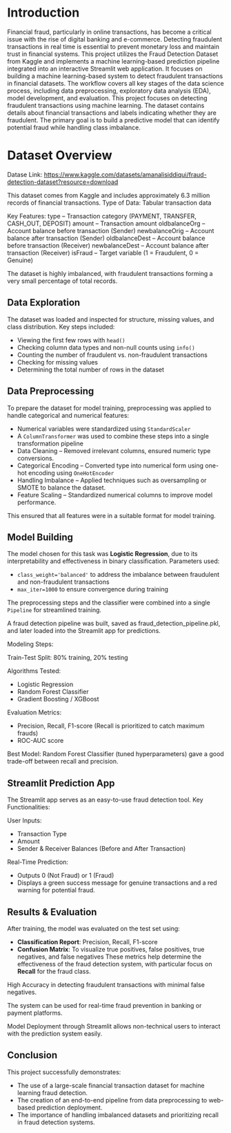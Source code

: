 # Introduction
Financial fraud, particularly in online transactions, has become a critical issue with the rise of digital banking and e-commerce. Detecting fraudulent transactions in real time is essential to prevent monetary loss and maintain trust in financial systems.
This project utilizes the Fraud Detection Dataset from Kaggle and implements a machine learning-based prediction pipeline integrated into an interactive Streamlit web application.
It focuses on building a machine learning-based system to detect fraudulent transactions in financial datasets. The workflow covers all key stages of the data science process, including data preprocessing, exploratory data analysis (EDA), model development, and evaluation. This project focuses on detecting fraudulent transactions using machine learning.
The dataset contains details about financial transactions and labels indicating whether they are fraudulent.
The primary goal is to build a predictive model that can identify potential fraud while handling class imbalance.

# Dataset Overview

Datase Link: https://www.kaggle.com/datasets/amanalisiddiqui/fraud-detection-dataset?resource=download

This dataset comes from Kaggle and includes approximately 6.3 million records of financial transactions.
Type of Data: Tabular transaction data

Key Features:
type – Transaction category (PAYMENT, TRANSFER, CASH_OUT, DEPOSIT)
amount – Transaction amount
oldbalanceOrg – Account balance before transaction (Sender)
newbalanceOrig – Account balance after transaction (Sender)
oldbalanceDest – Account balance before transaction (Receiver)
newbalanceDest – Account balance after transaction (Receiver)
isFraud – Target variable (1 = Fraudulent, 0 = Genuine)

The dataset is highly imbalanced, with fraudulent transactions forming a very small percentage of total records.

## Data Exploration
The dataset was loaded and inspected for structure, missing values, and class distribution.
Key steps included:
- Viewing the first few rows with `head()`
- Checking column data types and non-null counts using `info()`
- Counting the number of fraudulent vs. non-fraudulent transactions
- Checking for missing values
- Determining the total number of rows in the dataset

## Data Preprocessing
To prepare the dataset for model training, preprocessing was applied to handle categorical and numerical features:
- Numerical variables were standardized using `StandardScaler`
- A `ColumnTransformer` was used to combine these steps into a single transformation pipeline
- Data Cleaning – Removed irrelevant columns, ensured numeric type conversions.
- Categorical Encoding – Converted type into numerical form using one-hot encoding using `OneHotEncoder`
- Handling Imbalance – Applied techniques such as oversampling or SMOTE to balance the dataset.
- Feature Scaling – Standardized numerical columns to improve model performance.

This ensured that all features were in a suitable format for model training.

## Model Building
The model chosen for this task was **Logistic Regression**, due to its interpretability and effectiveness in binary classification.
Parameters used:
- `class_weight='balanced'` to address the imbalance between fraudulent and non-fraudulent transactions
- `max_iter=1000` to ensure convergence during training

The preprocessing steps and the classifier were combined into a single `Pipeline` for streamlined training.

A fraud detection pipeline was built, saved as fraud_detection_pipeline.pkl, and later loaded into the Streamlit app for predictions.

Modeling Steps:

Train-Test Split: 80% training, 20% testing

Algorithms Tested:

- Logistic Regression
- Random Forest Classifier
- Gradient Boosting / XGBoost

Evaluation Metrics:
- Precision, Recall, F1-score (Recall is prioritized to catch maximum frauds)
- ROC-AUC score

Best Model: Random Forest Classifier (tuned hyperparameters) gave a good trade-off between recall and precision.

## Streamlit Prediction App
The Streamlit app serves as an easy-to-use fraud detection tool.
Key Functionalities:

User Inputs:
- Transaction Type
- Amount
- Sender & Receiver Balances (Before and After Transaction)

Real-Time Prediction:
- Outputs 0 (Not Fraud) or 1 (Fraud)
- Displays a green success message for genuine transactions and a red warning for potential fraud.

## Results & Evaluation
After training, the model was evaluated on the test set using:
- **Classification Report**: Precision, Recall, F1-score
- **Confusion Matrix**: To visualize true positives, false positives, true negatives, and false negatives
These metrics help determine the effectiveness of the fraud detection system, with particular focus on **Recall** for the fraud class.

High Accuracy in detecting fraudulent transactions with minimal false negatives.

The system can be used for real-time fraud prevention in banking or payment platforms.

Model Deployment through Streamlit allows non-technical users to interact with the prediction system easily.

## Conclusion
This project successfully demonstrates:

- The use of a large-scale financial transaction dataset for machine learning fraud detection.
- The creation of an end-to-end pipeline from data preprocessing to web-based prediction deployment.
- The importance of handling imbalanced datasets and prioritizing recall in fraud detection systems.
